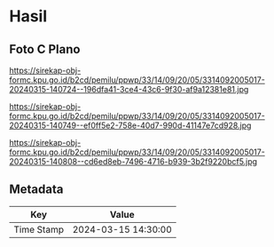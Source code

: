# Hasil

## Foto C Plano

https://sirekap-obj-formc.kpu.go.id/b2cd/pemilu/ppwp/33/14/09/20/05/3314092005017-20240315-140724--196dfa41-3ce4-43c6-9f30-af9a12381e81.jpg

https://sirekap-obj-formc.kpu.go.id/b2cd/pemilu/ppwp/33/14/09/20/05/3314092005017-20240315-140749--ef0ff5e2-758e-40d7-990d-41147e7cd928.jpg

https://sirekap-obj-formc.kpu.go.id/b2cd/pemilu/ppwp/33/14/09/20/05/3314092005017-20240315-140808--cd6ed8eb-7496-4716-b939-3b2f9220bcf5.jpg


## Metadata

| Key        | Value               |
| ---------- | ------------------- |
| Time Stamp | 2024-03-15 14:30:00 |



